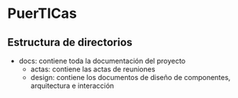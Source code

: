 # PuerTICas

## Estructura de directorios
- docs: contiene toda la documentación del proyecto
    - actas: contiene las actas de reuniones
    - design: contiene los documentos de diseño de componentes, arquitectura e interacción